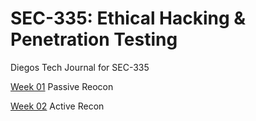 # SEC-335: Ethical Hacking &amp; Penetration Testing

Diegos Tech Journal for SEC-335

[Week 01](https://github.com/dpzrz/SEC-335/blob/main/Week1.md) Passive Reocon

[Week 02](https://github.com/dpzrz/SEC-335/blob/main/Week2.md) Active Recon
